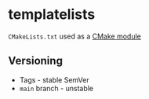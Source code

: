 # templatelists

`CMakeLists.txt` used as a [CMake module](https://cmake.org/cmake/help/latest/manual/cmake-language.7.html#modules)

## Versioning

- Tags - stable SemVer
- `main` branch - unstable
